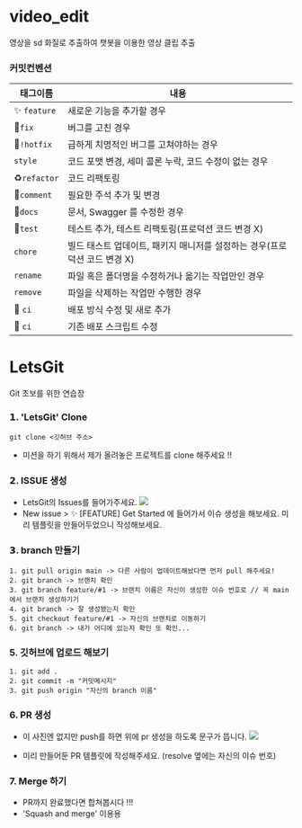 # video_edit
영상을 sd 화질로 추출하여 챗봇을 이용한 영상 클립 추출

### 커밋컨벤션

| 태그이름                       | 내용                                          |
|----------------------------|---------------------------------------------|
| :sparkles: `feature`          | 새로운 기능을 추가할 경우                              |
| :bug:`fix `                | 버그를 고친 경우                                   |
| :bug:`!hotfix`             | 급하게 치명적인 버그를 고쳐야하는 경우                       |
| `style`                    | 코드 포맷 변경, 세미 콜론 누락, 코드 수정이 없는 경우            |
| :recycle:`refactor`        | 코드 리팩토링                                     |
| :memo:`comment`            | 필요한 주석 추가 및 변경                              |
| :memo:`docs`	              | 문서, Swagger 를 수정한 경우                        |
| :hammer:`test`             | 테스트 추가, 테스트 리팩토링(프로덕션 코드 변경 X)              |
| `chore`	                   | 빌드 태스트 업데이트, 패키지 매니저를 설정하는 경우(프로덕션 코드 변경 X) |
| `rename`                   | 파일 혹은 폴더명을 수정하거나 옮기는 작업만인 경우                |
| `remove`                   | 파일을 삭제하는 작업만 수행한 경우                         |
| :construction_worker: `ci` | 배포 방식 수정 및 새로 추가                            |
| :green_heart: `ci`         | 기존 배포 스크립트 수정                               |


# LetsGit
Git 초보를 위한 연습장

### 𝟭. 'LetsGit' Clone
```
git clone <깃허브 주소>
```
- 미션을 하기 위해서 제가 올려놓은 프로젝트를 clone 해주세요 !!

### 𝟮. ISSUE 생성
- LetsGit의 Issues를 들어가주세요.
![](https://velog.velcdn.com/images/xxoznge/post/c162542d-5941-456f-8008-127230be2fa1/image.png)
- New issue > ✨ [FEATURE] Get Started 에 들어가서 이슈 생성을 해보세요. 미리 템플릿을 만들어두었으니 작성해보세요.

### 𝟯. branch 만들기
```
1. git pull origin main -> 다른 사람이 업데이트해놨다면 먼저 pull 해주세요!
2. git branch -> 브랜치 확인
3. git branch feature/#1 -> 브랜치 이름은 자신이 생성한 이슈 번호로 // 꼭 main 에서 브랜치 생성하기기
4. git branch -> 잘 생성됐는지 확인
5. git checkout feature/#1 -> 자신의 브랜치로 이동하기
6. git branch -> 내가 어디에 있는지 확인 또 확인... 
```

### 5. 깃허브에 업로드 해보기
```
1. git add .
2. git commit -m "커밋메시지" 
3. git push origin "자신의 branch 이름"
```

### 6. PR 생성
- 이 사진엔 없지만 push를 하면 위에 pr 생성을 하도록 문구가 뜹니다.
![](https://velog.velcdn.com/images/xxoznge/post/d810f0e1-cbb0-4065-8808-96ec8b43366f/image.png)

- 미리 만들어둔 PR 템플릿에 작성해주세요. (resolve 옆에는 자신의 이슈 번호)

### 7. Merge 하기
- PR까지 완료했다면 합쳐봅시다 !!! 
- 'Squash and merge' 이용용
